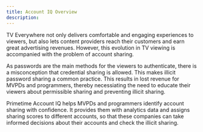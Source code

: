 ```yaml
---
title: Account IQ Overview
description: 
---
```


TV Everywhere not only delivers comfortable and engaging experiences to viewers, but also lets content providers reach their customers and earn great advertising revenues. However, this evolution in TV viewing is accompanied with the problem of account sharing.

As passwords are the main methods for the viewers to authenticate, there is a misconception that credential sharing is allowed. This makes illicit password sharing a common practice. This results in lost revenue for MVPDs and programmers, thereby necessiating the need to educate their viewers about permissible sharing and preventing illicit sharing.

Primetime Account IQ helps MVPDs and programmers identify account sharing with confidence. It provides them with analytics data and assigns sharing scores to different accounts, so that these companies can take informed decisions about their accounts and check the illicit sharing.
